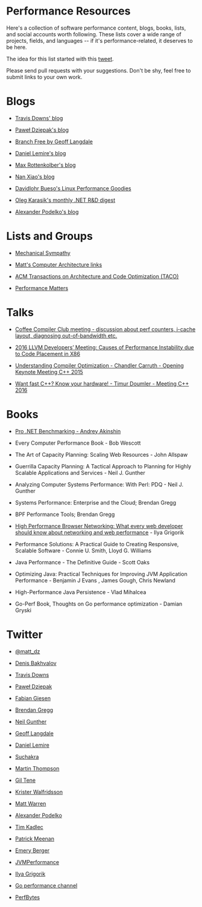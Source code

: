# Performance Resources

Here's a collection of software performance content, blogs, books, lists, and
social accounts worth following. These lists cover a wide range of projects,
fields, and languages -- if it's performance-related, it deserves to be here.

The idea for this list started with this
[tweet](https://twitter.com/fleming_matt/status/1146456783134896128).

Please send pull requests with your suggestions. Don't be shy, feel free to
submit links to your own work.

# Blogs

- [Travis Downs' blog](https://travisdowns.github.io/)

- [Paweł Dziepak's blog](https://pdziepak.github.io/)

- [Branch Free by Geoff Langdale](https://branchfree.org/)

- [Daniel Lemire's blog](https://lemire.me/blog/)

- [Max Rottenkolber's blog](https://mr.gy/blog/)

- [Nan Xiao's blog](https://nanxiao.me/en/tag/performance/)

- [Davidlohr Bueso's Linux Performance Goodies](https://blog.stgolabs.net/search/label/performance)

- [Oleg Karasik's monthly .NET R&D digest](https://olegkarasik.wordpress.com/category/net-rd-digest/)

- [Alexander Podelko's blog](https://alexanderpodelko.com/blog/)

# Lists and Groups

- [Mechanical Sympathy](https://groups.google.com/forum/#!forum/mechanical-sympathy)

- [Matt's Computer Architecture links](https://github.com/MattPD/cpplinks/blob/master/comparch.md)

- [ACM Transactions on Architecture and Code Optimization (TACO)](https://taco.acm.org/)

- [Performance Matters](https://performancematters.dev/)


# Talks 
- [Coffee Compiler Club meeting - discussion about perf counters, i-cache layout, diagnosing out-of-bandwidth etc.](https://www.youtube.com/watch?v=kKzBbKRXhQM)

- [2016 LLVM Developers’ Meeting: Causes of Performance Instability due to Code Placement in X86 ](https://www.youtube.com/watch?v=IX16gcX4vDQ)

- [Understanding Compiler Optimization - Chandler Carruth - Opening Keynote Meeting C++ 2015](https://www.youtube.com/watch?v=FnGCDLhaxKU)

- [Want fast C++? Know your hardware! - Timur Doumler - Meeting C++ 2016](https://www.youtube.com/watch?v=a12jYibw0vs)

# Books

- [Pro .NET Benchmarking - Andrey Akinshin](https://www.apress.com/gp/book/9781484249406)

- Every Computer Performance Book - Bob Wescott

- The Art of Capacity Planning: Scaling Web Resources - John Allspaw 

- Guerrilla Capacity Planning: A Tactical Approach to Planning for Highly Scalable Applications and Services - Neil J. Gunther

- Analyzing Computer Systems Performance: With Perl: PDQ - Neil J. Gunther

- Systems Performance: Enterprise and the Cloud; Brendan Gregg

- BPF Performance Tools; Brendan Gregg

- [High Performance Browser Networking: What every web developer should know about networking and web performance](https://hpbn.co) - Ilya Grigorik

- Performance Solutions: A Practical Guide to Creating Responsive, Scalable Software -  Connie U. Smith, Lloyd G. Williams

- Java Performance - The Definitive Guide - Scott Oaks

- Optimizing Java: Practical Techniques for Improving JVM Application Performance -  Benjamin J Evans , James Gough, Chris Newland

- High-Performance Java Persistence - Vlad Mihalcea 

- Go-Perf Book, Thoughts on Go performance optimization - Damian Gryski

# Twitter

- [@matt_dz](https://twitter.com/matt_dz)

- [Denis Bakhvalov](https://twitter.com/dendibakh)

- [Travis Downs](https://twitter.com/trav_downs)

- [Paweł Dziepak](https://twitter.com/PawelDziepak)

- [Fabian Giesen](https://twitter.com/rygorous)

- [Brendan Gregg](https://twitter.com/brendangregg)

- [Neil Gunther](https://twitter.com/DrQz)

- [Geoff Langdale](https://twitter.com/geofflangdale)

- [Daniel Lemire](https://twitter.com/lemire)

- [Suchakra](https://twitter.com/tuxology)

- [Martin Thompson](https://twitter.com/mjpt777)

- [Gil Tene](https://twitter.com/giltene)

- [Krister Walfridsson](https://twitter.com/kwalfridsson)

- [Matt Warren](https://twitter.com/matthewwarren)

- [Alexander Podelko](https://twitter.com/apodelko)

- [Tim Kadlec](https://twitter.com/tkadlec)

- [Patrick Meenan](https://twitter.com/patmeenan)

- [Emery Berger](https://twitter.com/emeryberger)

- [JVMPerformance](https://twitter.com/JVMPerformance)

- [Ilya Grigorik](https://twitter.com/igrigorik)

- [Go performance channel](https://twitter.com/go_perf)

- [PerfBytes](https://twitter.com/PerfBytes)
